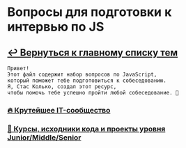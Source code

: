 # Вопросы для подготовки к интервью по JS

## [↩️ Вернуться к главному списку тем](../README.md)

```
Привет!
Этот файл содержит набор вопросов по JavaScript,
который поможет тебе подготовиться к собеседованию.
Я, Стас Колько, создал этот ресурс,
чтобы помочь тебе успешно пройти любой собеседование. 🚀
```

### [🔥 Крутейшее IT-сообщество](#)

### [🚀 Курсы, исходники кода и проекты уровня Junior/Middle/Senior](#)

